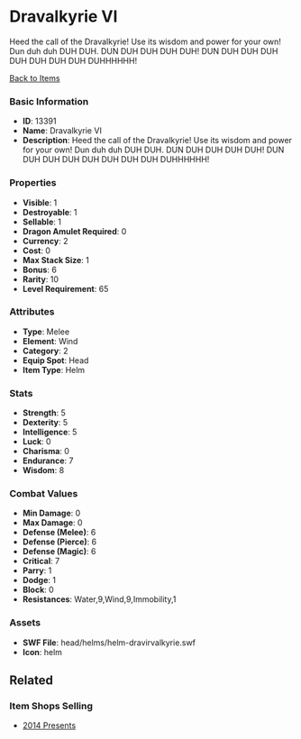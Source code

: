 # Dravalkyrie VI

Heed the call of the Dravalkyrie! Use its wisdom and power for your own! Dun duh duh DUH DUH. DUN DUH DUH DUH DUH! DUN DUH DUH DUH DUH DUH DUH DUH DUHHHHHH!

[Back to Items](../items.md)

### Basic Information

- **ID**: 13391
- **Name**: Dravalkyrie VI
- **Description**: Heed the call of the Dravalkyrie! Use its wisdom and power for your own! Dun duh duh DUH DUH. DUN DUH DUH DUH DUH! DUN DUH DUH DUH DUH DUH DUH DUH DUHHHHHH!

### Properties

- **Visible**: 1
- **Destroyable**: 1
- **Sellable**: 1
- **Dragon Amulet Required**: 0
- **Currency**: 2
- **Cost**: 0
- **Max Stack Size**: 1
- **Bonus**: 6
- **Rarity**: 10
- **Level Requirement**: 65

### Attributes

- **Type**: Melee
- **Element**: Wind
- **Category**: 2
- **Equip Spot**: Head
- **Item Type**: Helm

### Stats

- **Strength**: 5
- **Dexterity**: 5
- **Intelligence**: 5
- **Luck**: 0
- **Charisma**: 0
- **Endurance**: 7
- **Wisdom**: 8

### Combat Values

- **Min Damage**: 0
- **Max Damage**: 0
- **Defense (Melee)**: 6
- **Defense (Pierce)**: 6
- **Defense (Magic)**: 6
- **Critical**: 7
- **Parry**: 1
- **Dodge**: 1
- **Block**: 0
- **Resistances**: Water,9,Wind,9,Immobility,1

### Assets

- **SWF File**: head/helms/helm-dravirvalkyrie.swf
- **Icon**: helm

## Related

### Item Shops Selling

- [2014 Presents](../item-shops/422-2014-presents.md)

